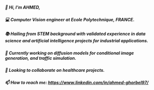 ##### 👋 Hi, I’m AHMED,
##### 💻 Computer Vision engineer at Ecole Polytechnique, FRANCE. 
##### 📚 Hailing from STEM background with validated experience in data science and artificial intelligence projects for industrial applications. 
##### 🌱 Currently working on diffusion models for conditional image generation, and traffic simulation.
##### 🤝 Looking to collaborate on healthcare projects.
##### 📫 How to reach me: https://www.linkedin.com/in/ahmed-ghorbel97/
